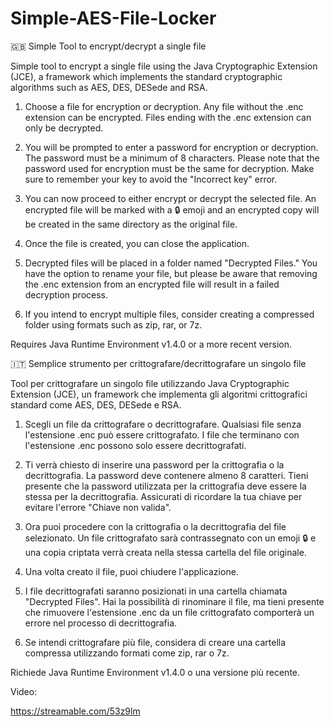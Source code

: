# Simple-AES-File-Locker
🇬🇧
Simple Tool to encrypt/decrypt a single file

Simple tool to encrypt a single file using the Java Cryptographic Extension (JCE), a framework which implements the standard cryptographic algorithms such as AES, DES, DESede and RSA.



1. Choose a file for encryption or decryption. Any file without the .enc extension can be encrypted. Files ending with the .enc extension can only be decrypted.

2. You will be prompted to enter a password for encryption or decryption. The password must be a minimum of 8 characters. Please note that the password used for encryption must be the same for decryption. Make sure to remember your key to avoid the "Incorrect key" error.

3. You can now proceed to either encrypt or decrypt the selected file. An encrypted file will be marked with a 🔒 emoji and an encrypted copy will be created in the same directory as the original file.

4. Once the file is created, you can close the application.

5. Decrypted files will be placed in a folder named "Decrypted Files." You have the option to rename your file, but please be aware that removing the .enc extension from an encrypted file will result in a failed decryption process.

6. If you intend to encrypt multiple files, consider creating a compressed folder using formats such as zip, rar, or 7z.

Requires Java Runtime Environment v1.4.0 or a more recent version.


🇮🇹
Semplice strumento per crittografare/decrittografare un singolo file

Tool per crittografare un singolo file utilizzando Java Cryptographic Extension (JCE), un framework che implementa gli algoritmi crittografici standard come AES, DES, DESede e RSA.


1. Scegli un file da crittografare o decrittografare. Qualsiasi file senza l'estensione .enc può essere crittografato. I file che terminano con l'estensione .enc possono solo essere decrittografati.

2. Ti verrà chiesto di inserire una password per la crittografia o la decrittografia. La password deve contenere almeno 8 caratteri. Tieni presente che la password utilizzata per la crittografia deve essere la stessa per la decrittografia. Assicurati di ricordare la tua chiave per evitare l'errore "Chiave non valida".

3. Ora puoi procedere con la crittografia o la decrittografia del file selezionato. Un file crittografato sarà contrassegnato con un emoji 🔒 e una copia criptata verrà creata nella stessa cartella del file originale.

4. Una volta creato il file, puoi chiudere l'applicazione.

5. I file decrittografati saranno posizionati in una cartella chiamata "Decrypted Files". Hai la possibilità di rinominare il file, ma tieni presente che rimuovere l'estensione .enc da un file crittografato comporterà un errore nel processo di decrittografia.

6. Se intendi crittografare più file, considera di creare una cartella compressa utilizzando formati come zip, rar o 7z.

Richiede Java Runtime Environment v1.4.0 o una versione più recente.


Video:

https://streamable.com/53z9lm